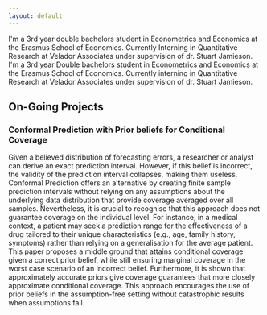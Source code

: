 ```yaml
---
layout: default
---
```


I'm a 3rd year double bachelors student in Econometrics and Economics at the Erasmus School of Economics. Currently Interning in Quantitative Research at Velador Associates under supervision of dr. Stuart Jamieson.
I'm a 3rd year Double bachelors student in Econometrics and Economics at the Erasmus School of Economics. Currently interning in Quantitative Research at Velador Associates under supervision of dr. Stuart Jamieson.

## On-Going Projects

### Conformal Prediction with Prior beliefs for Conditional Coverage
Given a believed distribution of forecasting errors, a researcher or analyst can derive an exact prediction interval. However, if this belief is incorrect, the validity of the prediction interval collapses, making them useless. Conformal Prediction offers an alternative by creating finite sample prediction intervals without relying on any assumptions about the underlying data distribution that provide coverage averaged over all samples. Nevertheless, it is crucial to recognise that this approach does not guarantee coverage on the individual level. For instance, in a medical context, a patient may seek a prediction range for the effectiveness of a drug tailored to their unique characteristics (e.g., age, family history, symptoms) rather than relying on a generalisation for the average patient. This paper proposes a middle ground that attains conditional coverage given a correct prior belief, while still ensuring marginal coverage in the worst case scenario of an incorrect belief. Furthermore, it is shown that approximately accurate priors give coverage guarantees that more closely approximate conditional coverage. This approach encourages the use of prior beliefs in the assumption-free setting without catastrophic results when assumptions fail.